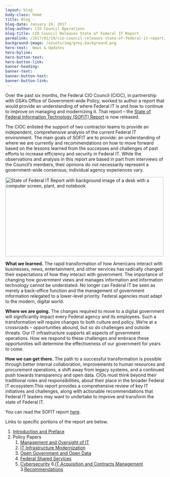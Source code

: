```yaml
---
layout: blog
body-class: home
title: Blog - 
blog-date: January 19, 2017
blog-author: CIO Council Operations
blog-title: CIO Council Releases State of Federal IT Report
permalink: /2017/01/19/cio-council-releases-state-of-federal-it-report/
background-image: /assets/img/grey.background.png
hero-text:  News & Updates
hero-byline:
hero-button-text: 
hero-button-link: 
banner-heading: 
banner-text: 
banner-button-text: 
banner-button-link: 
---
```

Over the past six months, the Federal CIO Council (CIOC), in partnership with GSA’s Office of Government-wide Policy, worked to author a report that would provide an understanding of where Federal IT is and how to continue to improve on managing and modernizing it. That report &#8211; the <a href="https://s3.amazonaws.com/sitesusa/wp-content/uploads/sites/1151/2017/05/CIO-Council-State-of-Federal-IT-Report-January-2017-1.pdf">State of Federal Information Technology (SOFIT) Report</a>   is now released.

The CIOC enlisted the support of two contractor teams to provide an independent, comprehensive analysis of the current Federal IT environment. The main goals of SOFIT are to provide: an understanding of where we are currently and recommendations on how to move forward based on the lessons learned from the successes and challenges of past efforts to increase efficiency and security in Federal IT.  While the observations and analysis in this report are based in part from interviews of the Council’s members, their opinions do not necessarily represent a government-wide consensus; individual agency experiences vary.

<img src="https://s3.amazonaws.com/sitesusa/wp-content/uploads/sites/1151/2017/01/2F2Fhttps-7-300x150.png" alt="State of Federal IT Report with background image of a desk with a computer screen, plant, and notebook" width="500" height="250" />

<b>What we learned.</b> The rapid transformation of how Americans interact with businesses, news, entertainment, and other services has radically changed their expectations of how they interact with government. The importance of changing how government views and manages information and information technology cannot be understated. No longer can Federal IT be seen as merely a back-office function and the management of government information relegated to a lower-level priority. Federal agencies must adapt to the modern, digital world.

<b>Where we are going.</b> The changes required to move to a digital government will significantly impact every Federal agency and its employees. Such a transformation will require changes to both culture and policy. We’re at a crossroads &#8211; opportunities abound, but so do challenges and outside threats. Our IT infrastructure supports all aspects of government operations. How we respond to these challenges and embrace these opportunities will determine the effectiveness of our government for years to come.

<b>How we can get there.</b> The path to a successful transformation is possible through better internal collaboration, improvements to human resources and procurement operations, a shift away from legacy systems, and a continued push towards transparency and open data. CIOs must think beyond their traditional roles and responsibilities, about their place in the broader Federal IT ecosystem.This report provides a comprehensive review of key IT initiatives and challenges, along with actionable recommendations that Federal IT leaders may want to undertake to improve and transform the state of Federal IT.

You can read the SOFIT report <A HREF="https://s3.amazonaws.com/sitesusa/wp-content/uploads/sites/1151/2017/05/CIO-Council-State-of-Federal-IT-Report-January-2017-1.pdf">here</A>. 

Links to specific portions of the report are below.
1. <A HREF="/assets/files/sofit/01.introduction.pdf">Introduction and Preface</A>
2. Policy Papers
    1. <A HREF="/assets/files/sofit/02.01.sofit.mgmt.oversight.pdf">Management and Oversight of IT</A>
    2. <A HREF="/assets/files/sofit/02.02.sofit.it.infrastrucutre.modernization.pdf">IT Infrastructure Modernization</A>
    3. <A HREF="/assets/files/sofit/02.03.sofit.open.govt.open.data.pdf">Open Government and Open Data</A>
    4. <A HREF="/assets/files/sofit/02.04.shared.services.pdf">Federal Shared Services</A>
    5. <A HREF="/assets/files/sofit/02.05.cybersecurity.pdf">Cybersecurity</A>
    6.<A HREF="/assets/files/sofit/02.06.acquisition.pdf">IT Acquisition and Contracts Management</A>
3.<A HREF="/assets/files/sofit/03.sofit.recommendations">Recommendations</A>






